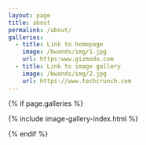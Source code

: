 ```yaml
---
layout: page
title: about
permalink: /about/
galleries:
  - title: Link to homepage
    image: /bwands/img/1.jpg
    url: https:www.gizmodo.com
  - title: Link to image gallery
    image: /bwands/img/2.jpg
    url: https://www.techcrunch.com
---
```


{% if page.galleries %}

{% include image-gallery-index.html %}

{% endif %}